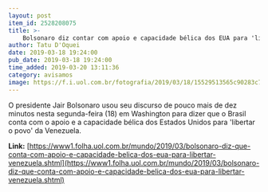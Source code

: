 ```yaml
---
layout: post
item_id: 2528208075
title: >-
    Bolsonaro diz contar com apoio e capacidade bélica dos EUA para 'libertar Venezuela'
author: Tatu D'Oquei
date: 2019-03-18 19:24:00
pub_date: 2019-03-18 19:24:00
time_added: 2019-03-20 13:11:36
category: avisamos
image: https://f.i.uol.com.br/fotografia/2019/03/18/15529513565c90283c7ce33_1552951356_3x2_rt.jpg
---
```


O presidente Jair Bolsonaro usou seu discurso de pouco mais de dez minutos nesta segunda-feira (18) em Washington para dizer que o Brasil conta com o apoio e a capacidade bélica dos Estados Unidos para 'libertar o povo' da Venezuela.

**Link:** [https://www1.folha.uol.com.br/mundo/2019/03/bolsonaro-diz-que-conta-com-apoio-e-capacidade-belica-dos-eua-para-libertar-venezuela.shtml](https://www1.folha.uol.com.br/mundo/2019/03/bolsonaro-diz-que-conta-com-apoio-e-capacidade-belica-dos-eua-para-libertar-venezuela.shtml)

